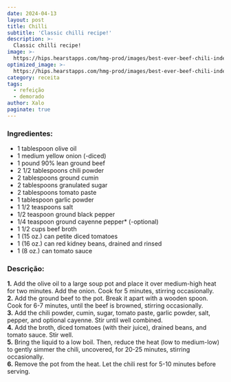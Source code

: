 ```yaml
---
date: 2024-04-13
layout: post
title: Chilli
subtitle: 'Classic chilli recipe!'
description: >-
  Classic chilli recipe!
image: >-
  https://hips.hearstapps.com/hmg-prod/images/best-ever-beef-chili-index-1677260488.jpg?crop=0.8903083856772774xw:1xh;center,top&resize=1200:*
optimized_image: >-
  https://hips.hearstapps.com/hmg-prod/images/best-ever-beef-chili-index-1677260488.jpg?crop=0.8903083856772774xw:1xh;center,top&resize=1200:*
category: receita
tags:
  - refeição
  - demorado
author: Xalo
paginate: true
---
```


### Ingredientes:  

* 1 tablespoon olive oil  
* 1 medium yellow onion (-diced)  
* 1 pound 90% lean ground beef  
* 2 1/2 tablespoons chili powder  
* 2 tablespoons ground cumin  
* 2 tablespoons granulated sugar  
* 2 tablespoons tomato paste  
* 1 tablespoon garlic powder  
* 1 1/2 teaspoons salt  
* 1/2 teaspoon ground black pepper  
* 1/4 teaspoon ground cayenne pepper* (-optional)  
* 1 1/2 cups beef broth  
* 1 (15 oz.) can petite diced tomatoes  
* 1 (16 oz.) can red kidney beans, drained and rinsed  
* 1 (8 oz.) can tomato sauce  

### Descrição:  

**1.** Add the olive oil to a large soup pot and place it over medium-high heat for two minutes. Add the onion. Cook for 5 minutes, stirring occasionally.  
**2.** Add the ground beef to the pot. Break it apart with a wooden spoon. Cook for 6-7 minutes, until the beef is browned, stirring occasionally.  
**3.** Add the chili powder, cumin, sugar, tomato paste, garlic powder, salt, pepper, and optional cayenne. Stir until well combined.  
**4.** Add the broth, diced tomatoes (with their juice), drained beans, and tomato sauce. Stir well.  
**5.** Bring the liquid to a low boil. Then, reduce the heat (low to medium-low) to gently simmer the chili, uncovered, for 20-25 minutes, stirring occasionally.  
**6.** Remove the pot from the heat. Let the chili rest for 5-10 minutes before serving.  